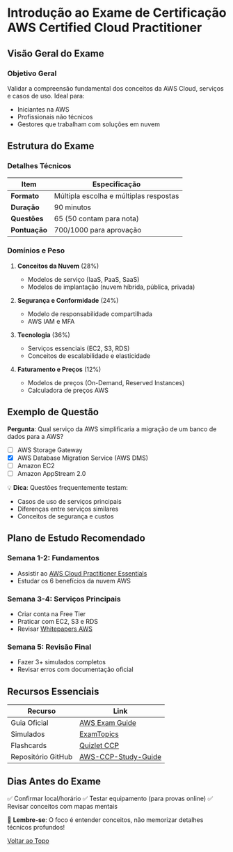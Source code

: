 # Introdução ao Exame de Certificação AWS Certified Cloud Practitioner

## Visão Geral do Exame

### Objetivo Geral

Validar a compreensão fundamental dos conceitos da AWS Cloud, serviços e casos de uso. Ideal para:

- Iniciantes na AWS
- Profissionais não técnicos
- Gestores que trabalham com soluções em nuvem

## Estrutura do Exame

### Detalhes Técnicos

| Item          | Especificação                          |
| ------------- | -------------------------------------- |
| **Formato**   | Múltipla escolha e múltiplas respostas |
| **Duração**   | 90 minutos                             |
| **Questões**  | 65 (50 contam para nota)               |
| **Pontuação** | 700/1000 para aprovação                |

### Domínios e Peso

1. **Conceitos da Nuvem** (28%)

   - Modelos de serviço (IaaS, PaaS, SaaS)
   - Modelos de implantação (nuvem híbrida, pública, privada)

2. **Segurança e Conformidade** (24%)

   - Modelo de responsabilidade compartilhada
   - AWS IAM e MFA

3. **Tecnologia** (36%)

   - Serviços essenciais (EC2, S3, RDS)
   - Conceitos de escalabilidade e elasticidade

4. **Faturamento e Preços** (12%)
   - Modelos de preços (On-Demand, Reserved Instances)
   - Calculadora de preços AWS

## Exemplo de Questão

**Pergunta**:
Qual serviço da AWS simplificaria a migração de um banco de dados para a AWS?

- [ ] AWS Storage Gateway
- [x] AWS Database Migration Service (AWS DMS)
- [ ] Amazon EC2
- [ ] Amazon AppStream 2.0

💡 **Dica**: Questões frequentemente testam:

- Casos de uso de serviços principais
- Diferenças entre serviços similares
- Conceitos de segurança e custos

## Plano de Estudo Recomendado

### Semana 1-2: Fundamentos

- Assistir ao [AWS Cloud Practitioner Essentials](https://aws.amazon.com/training/digital/aws-cloud-practitioner-essentials/)
- Estudar os 6 benefícios da nuvem AWS

### Semana 3-4: Serviços Principais

- Criar conta na Free Tier
- Praticar com EC2, S3 e RDS
- Revisar [Whitepapers AWS](https://aws.amazon.com/whitepapers/)

### Semana 5: Revisão Final

- Fazer 3+ simulados completos
- Revisar erros com documentação oficial

## Recursos Essenciais

| Recurso            | Link                                                                                            |
| ------------------ | ----------------------------------------------------------------------------------------------- |
| Guia Oficial       | [AWS Exam Guide](https://aws.amazon.com/certification/certified-cloud-practitioner/)            |
| Simulados          | [ExamTopics](https://www.examtopics.com/exams/amazon/aws-certified-cloud-practitioner/)         |
| Flashcards         | [Quizlet CCP](https://quizlet.com/pt-BR/topic/technology/aws-certified-cloud-practitioner/)     |
| Repositório GitHub | [AWS-CCP-Study-Guide](https://github.com/ACloudGuru-Resources/AWS-Certified-Cloud-Practitioner) |

## Dias Antes do Exame

✅ Confirmar local/horário
✅ Testar equipamento (para provas online)
✅ Revisar conceitos com mapas mentais

📌 **Lembre-se**: O foco é entender conceitos, não memorizar detalhes técnicos profundos!

[Voltar ao Topo](#introdução-ao-exame-de-certificação-aws-certified-cloud-practitioner)
